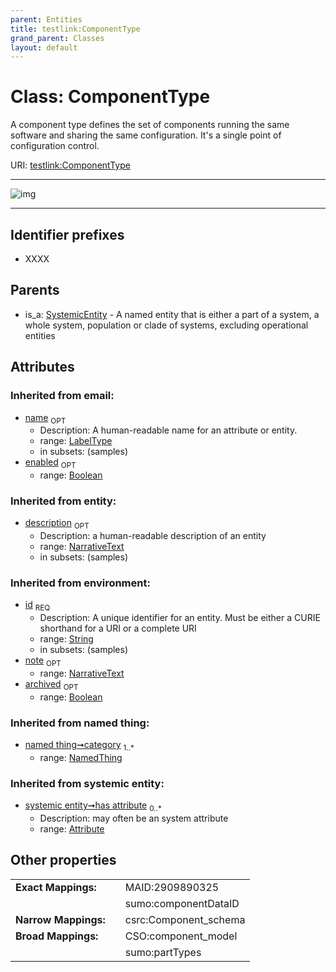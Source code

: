 ```yaml
---
parent: Entities
title: testlink:ComponentType
grand_parent: Classes
layout: default
---
```


# Class: ComponentType


A component type defines the set of components running the same software and sharing the same configuration. It's a single point of configuration control.

URI: [testlink:ComponentType](https://w3id.org/testlink/vocab/ComponentType)


---

![img](http://yuml.me/diagram/nofunky;dir:TB/class/[SystemicEntity],[NamedThing],[SystemicEntity]%5E-[ComponentType%7Cid(i):string;name(i):label_type%20%3F;enabled(i):boolean%20%3F;archived(i):boolean%20%3F;description(i):narrative_text%20%3F;note(i):narrative_text%20%3F],[Attribute])

---


## Identifier prefixes

 * XXXX

## Parents

 *  is_a: [SystemicEntity](SystemicEntity.md) - A named entity that is either a part of a system, a whole system, population or clade of systems, excluding operational entities

## Attributes


### Inherited from email:

 * [name](name.md)  <sub>OPT</sub>
    * Description: A human-readable name for an attribute or entity.
    * range: [LabelType](types/LabelType.md)
    * in subsets: (samples)
 * [enabled](enabled.md)  <sub>OPT</sub>
    * range: [Boolean](types/Boolean.md)

### Inherited from entity:

 * [description](description.md)  <sub>OPT</sub>
    * Description: a human-readable description of an entity
    * range: [NarrativeText](types/NarrativeText.md)
    * in subsets: (samples)

### Inherited from environment:

 * [id](id.md)  <sub>REQ</sub>
    * Description: A unique identifier for an entity. Must be either a CURIE shorthand for a URI or a complete URI
    * range: [String](types/String.md)
    * in subsets: (samples)
 * [note](note.md)  <sub>OPT</sub>
    * range: [NarrativeText](types/NarrativeText.md)
 * [archived](archived.md)  <sub>OPT</sub>
    * range: [Boolean](types/Boolean.md)

### Inherited from named thing:

 * [named thing➞category](named_thing_category.md)  <sub>1..*</sub>
    * range: [NamedThing](NamedThing.md)

### Inherited from systemic entity:

 * [systemic entity➞has attribute](systemic_entity_has_attribute.md)  <sub>0..*</sub>
    * Description: may often be an system attribute
    * range: [Attribute](Attribute.md)

## Other properties

|  |  |  |
| --- | --- | --- |
| **Exact Mappings:** | | MAID:2909890325 |
|  | | sumo:componentDataID |
| **Narrow Mappings:** | | csrc:Component_schema |
| **Broad Mappings:** | | CSO:component_model |
|  | | sumo:partTypes |

